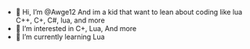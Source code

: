 - 👋 Hi, I’m @Awge12 And im a kid that want to lean about coding like lua C++, C+, C#, lua, and more
- 👀 I’m interested in C+, Lua, And more
- 🌱 I’m currently learning Lua

<!---
Awge12/Awge12 is a ✨ special ✨ repository because its `README.md` (this file) appears on your GitHub profile.
You can click the Preview link to take a look at your changes.
--->
